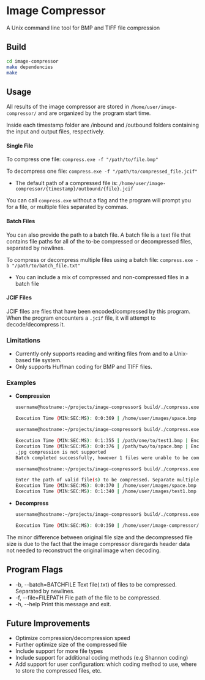 # Image Compressor
A Unix command line tool for BMP and TIFF file compression

## Build
```bash
cd image-compressor
make dependencies
make
```
## Usage

All results of the image compressor are stored in `/home/user/image-compressor/` and are organized by the program start time.

Inside each timestamp folder are /inbound and /outbound folders containing the input and output files, respectively.

#### Single File
To compress one file: `compress.exe -f "/path/to/file.bmp"`
  
To decompress one file: `compress.exe -f "/path/to/compressed_file.jcif"`
  * The default path of a compressed file is: `/home/user/image-compressor/{timestamp}/outbound/{file}.jcif`

You can call `compress.exe` without a flag and the program will prompt you for a file, or multiple files separated by commas.

#### Batch Files
You can also provide the path to a batch file. A batch file is a text file that contains file paths for all of the to-be compressed or decompressed files, separated by newlines.

To compress or decompress multiple files using a batch file: `compress.exe -b "/path/to/batch_file.txt"` 
  * You can include a mix of compressed and non-compressed files in a batch file

#### JCIF Files
JCIF files are files that have been encoded/compressed by this program. When the program encounters a `.jcif` file, it will attempt to decode/decompress it.

### Limitations 
* Currently only supports reading and writing files from and to a Unix-based file system.
* Only supports Huffman coding for BMP and TIFF files.

### Examples

* **Compression**
  ```bash
  username@hostname:~/projects/image-compressor$ build/./compress.exe -file=./images/space.bmp

  Execution Time (MIN:SEC:MS): 0:0:369 | /home/user/images/space.bmp | Encoded | Initial File Size (Byes): 720662 | New File Size (Bytes): 659363 |
  ```

  ```bash
  username@hostname:~/projects/image-compressor$ build/./compress.exe -b=./images/batches/batch.txt

  Execution Time (MIN:SEC:MS): 0:1:355 | /path/one/to/test1.bmp | Encoded | Initial File Size (Byes): 3686538 | New File Size (Bytes): 2561737 | 
  Execution Time (MIN:SEC:MS): 0:0:376 | /path/two/to/space.bmp | Encoded | Initial File Size (Byes): 720662  | New File Size (Bytes): 659363  | 
  .jpg compression is not supported
  Batch completed successfully, however 1 files were unable to be compressed
  ```

  ```bash
  username@hostname:~/projects/image-compressor$ build/./compress.exe
  
  Enter the path of valid file(s) to be compressed. Separate multiple files by a comma (,): ./images/space.bmp, ./images/test1.bmp
  Execution Time (MIN:SEC:MS): 0:0:370 | /home/user/images/space.bmp | Encoded | Initial File Size (Byes): 720662  | New File Size (Bytes): 659363  | 
  Execution Time (MIN:SEC:MS): 0:1:340 | /home/user/images/test1.bmp | Encoded | Initial File Size (Byes): 3686538 | New File Size (Bytes): 2561737 |
  ```
  
* **Decompress**
  ```bash
  username@hostname:~/projects/image-compressor$ build/./compress.exe -file=home/user/image-compressor/2022-4-14T15:13:41/outbound/space.jcif

  Execution Time (MIN:SEC:MS): 0:0:350 | /home/user/image-compressor/2022-4-14T15:13:41/outbound/space.jcif | Decoded | Initial File Size (Byes): 659363 | New File Size (Bytes): 720054 | 
  ```

The minor difference between original file size and the decompressed file size is due to the fact that the image compressor disregards header data not needed to reconstruct the original image when decoding. 

## Program Flags
* -b, --batch=BATCHFILE                Text file(.txt) of files to be compressed. Separated by newlines.
* -f, --file=FILEPATH                  File path of the file to be compressed.
* -h, --help                           Print this message and exit.

## Future Improvements
* Optimize compression/decompression speed
* Further optimize size of the compressed file 
* Include support for more file types
* Include support for additional coding methods (e.g Shannon coding)
* Add support for user configuration: which coding method to use, where to store the compressed files, etc.
